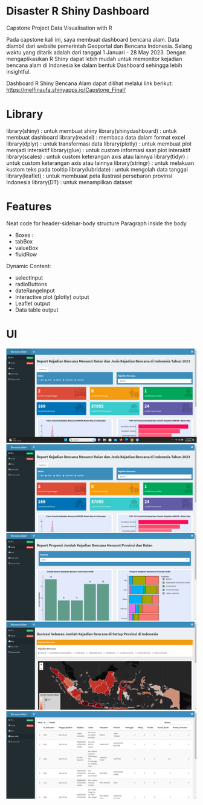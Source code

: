 # Disaster R Shiny Dashboard

Capstone Project Data Visualisation with R

Pada capstone kali ini, saya membuat dashboard bencana alam. Data diambil dari website pemerintah Geoportal dan Bencana Indonesia. Selang waktu yang ditarik adalah dari tanggal 1 Januari - 28 May 2023. Dengan mengaplikasikan R Shiny dapat lebih mudah untuk memonitor kejadian bencana alam di Indonesia ke dalam bentuk Dashboard sehingga lebih insightful.

Dashboard R Shiny Bencana Alam dapat dilihat melalui link berikut: https://melfinaufa.shinyapps.io/Capstone_Final/

# Library

library(shiny) : untuk membuat shiny
library(shinydashboard) : untuk membuat dashboard
library(readxl) : membaca data dalam format excel
library(dplyr) : untuk transformasi data
library(plotly) : untuk membuat plot menjadi interaktif
library(glue) : untuk custom informasi saat plot interaktif
library(scales) : untuk custom keterangan axis atau lainnya
library(tidyr) : untuk custom keterangan axis atau lainnya
library(stringr) : untuk melakuan kustom teks pada tooltip
library(lubridate) : untuk mengolah data tanggal
library(leaflet) : untuk membuaat peta ilustrasi persebaran provinsi Indonesia
library(DT) : untuk menampilkan dataset


# Features

Neat code for header-sidebar-body structure
Paragraph inside the body
- Boxes :
- tabBox
- valueBox
- fluidRow

Dynamic Content:
- selectInput
- radioButtons
- dateRangeInput
- Interactive plot (plotly) output
- Leaflet output
- Data table output


# UI

![image.png](https://github.com/melfinaufa/Capstone-Shiny/blob/main/Screenshot%202023-06-06%20153205.png)
![image.png](https://github.com/melfinaufa/Capstone-Shiny/blob/main/Screenshot%202023-06-06%20153348.png)
![image.png](https://github.com/melfinaufa/Capstone-Shiny/blob/main/Screenshot%202023-06-06%20153437.png)
![image.png](https://github.com/melfinaufa/Capstone-Shiny/blob/main/Screenshot%202023-06-06%20153510.png)
![image.png](https://github.com/melfinaufa/Capstone-Shiny/blob/main/Screenshot%202023-06-06%20153630.png)





